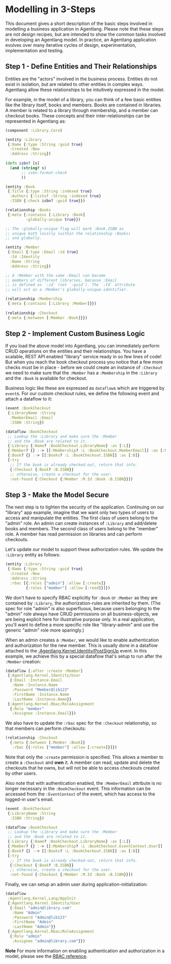 # Modelling in 3-Steps

This document gives a short description of the basic steps involved in modelling a business application in Agentlang.
Please note that these steps are not design recipes, but are intended to show the common tasks involved in developing an Agentlang model. In practice, an Agentlang application evolves over many iterative cycles of design, experimentation, implementation and testing.

## Step 1 - Define Entities and Their Relationships

Entities are the "actors" involved in the business process. Entities do not exist in isolation, but are related to other entities in complex ways. Agentlang allow these relationships to be intuitively expressed in the model.

For example, in the model of a library, you can think of a few basic entities like the library itself, books and members. Books are contained in libraries. A member is related to a library through membership, and a member can checkout books. These concepts and their inter-relationships can be represented in Agentlang as:

```clojure
(component :Library.Core)

(entity :Library
 {:Name {:type :String :guid true}
  :Created :Now
  :Address :String})
  
(defn isbn? [s]
  (and (string? s)
       ;; isbn-format-check
	   ))

(entity :Book
 {:Title {:type :String :indexed true}
  :Authors {:listof :String :indexed true}
  :ISBN {:check isbn? :guid true}})

(relationship :Books
 {:meta {:contains [:Library :Book]
         :globally-unique true}})

;; The :globally-unique flag will mark :Book.ISBN as
;; unique both locally (within the relationship :Books)
;; and globally.

(entity :Member
 {:Email {:type :Email :id true}
  :Id :Identity
  :Name :String
  :Address :String})

;; A :Member with the same :Email can become
;; members of different libraries, because :Email
;; is defined as `:id` (not `:guid`). The `:Id` attribute
;; will act as a :Member's globally-unique-identifier.

(relationship :Membership
 {:meta {:contains [:Library :Member]}})
 
(relationship :Checkout
 {:meta {:between [:Member :Book]}})
```

## Step 2 - Implement Custom Business Logic

If you load the above model into Agentlang, you can immediately perform CRUD operations on the entities and their relationships. You have a scalable, REST API enabled "library" service ready in so few lines of code! But when you reach the book checkout process you notice that a few more checks must be in place - before we could create an instance of `:Checkout` we need to make sure that the `:Member` has a `:Membership` in the `:Library` and the `:Book` is available for checkout.

Business logic like these are expressed as `dataflow`s which are triggered by `event`s. For our custom checkout rules, we define the following event and attach a dataflow to it:

```clojure
(event :BookCheckout
 {:LibraryName :String
  :MemberEmail :Email
  :ISBN :String})

(dataflow :BookCheckout
 ;; Lookup the :Library and make sure the :Member
 ;; and the :Book are related to it.
 {:Library {:Name? :BookCheckout.LibraryName} :as [:L]}
 {:Member? {} :-> [[:Membership? :L :BookCheckout.MemberEmail]] :as [:M]}
 {:Book? {} :-> [[:Books? :L :BookCheckout.ISBN]] :as [:B]} 
 [:try
  ;; If the book is already checked-out, return that info.
  {:Checkout {:Book? :B.ISBN}}
  ;; otherwise, create a checkout for the user.
  :not-found {:Checkout {:Member :M.Id :Book :B.ISBN}}])
```

## Step 3 - Make the Model Secure

The next step is to tighten the security of the application. Continuing on our "library" app example, imagine that we want only two types of users to access and manipulate the entities. The first class of users belong to the "admin" role. An admin can create instances of `:Library` and add/delete books and members. The second class of users belong to the "member" role. A member has read permission on libraries and can perform checkouts.

Let's update our model to support these authorization rules. We update the `:Library` entity as follows:

```clojure
(entity :Library
 {:Name {:type :String :guid true}
  :Created :Now
  :Address :String
  :rbac [{:roles ["admin"] :allow [:create]}
         {:roles ["member"] :allow [:read]}]})
```

We don't have to specify RBAC explicitly for `:Book` or `:Member` as they are contained by `:Library`, the authorization-rules are inherited by them. (The spec for role "admin" is also superfluous, because users belonging to the "admin" role always have CRUD permissions on all business-objects, we are being explicit here for illustrative purpose only. In a real application, you'll want to define a more specific role like "library-admin" and use the generic "admin" role more sparingly.)

When an admin creates a `:Member`, we would like to enable authentication and authorization for the new member. This is usually done in a dataflow attached to the [:Agentlang.Kernel.Identity/PostSignUp](language/reference/rbac#identity-management) event. In this example, we achieve this by a special dataflow that's setup to run after the `:Member` creation:

```clojure
(dataflow [:after :create :Member]
 {:Agentlang.Kernel.Identity/User
  {:Email :Instance.Email
   :Name :Instance.Name
   :Password "Member@lib123"
   :FirstName :Instance.Name
   :LastName :Instance.Name}}
 {:Agentlang.Kernel.Rbac/RoleAssignment
  {:Role "member"
   :Assignee :Instance.Email}})
```

We also have to update the `:rbac` spec for the `:Checkout` relationship, so that members can perform checkouts:

```clojure
(relationship :Checkout
  {:meta {:between [:Member :Book]}
   :rbac [{:roles ["member"] :allow [:create]}]})
```

Note that only the `:create` permission is specified. This allows a member to create a `:Checkout` and **own** it. A member can read, update and delete the checkouts that he owns, but will not be able to access checkouts created by other users.

Also note that with authentication enabled, the `:MemberEmail` attribute is no longer necessary in the `:BookCheckout` event. This information can be accessed from the `:EventContext` of the event, which has access to the logged-in user's email.

```clojure
(event :BookCheckout
 {:LibraryName :String
  :ISBN :String})

(dataflow :BookCheckout
 ;; Lookup the :Library and make sure the :Member
 ;; and the :Book are related to it.
 {:Library {:Name? :BookCheckout.LibraryName} :as [:L]}
 {:Member? {} :-> [[:Membership? :L :BookCheckout.EventContext.User]] :as [:M]}
 {:Book? {} :-> [[:Books? :L :BookCheckout.ISBN]] :as [:B]} 
 [:try
  ;; If the book is already checked-out, return that info.
  {:Checkout {:Book? :B.ISBN}}
  ;; otherwise, create a checkout for the user.
  :not-found {:Checkout {:Member :M.Id :Book :B.ISBN}}])
```

Finally, we can setup an admin user during application-initialization:

```clojure
(dataflow
 :Agentlang.Kernel.Lang/AppInit
 {:Agentlang.Kernel.Identity/User
  {:Email "admin@library.com"
   :Name "Admin"
   :Password "Admin@lib123"
   :FirstName "Admin"
   :LastName "Admin"}}
 {:Agentlang.Kernel.Rbac/RoleAssignment
  {:Role "admin"
   :Assignee "admin@library.com"}})
```

**Note** For more information on enabling authentication and authorization in a model, please see the [RBAC reference](language/reference/rbac).
